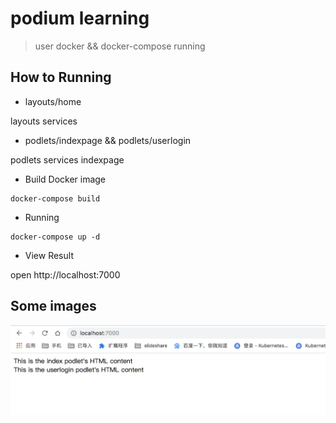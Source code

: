 # podium learning

> user docker && docker-compose running

## How to Running

* layouts/home

layouts services

* podlets/indexpage && podlets/userlogin

podlets services indexpage

* Build  Docker image

```code
docker-compose build
```

* Running

```code
docker-compose up -d
```

* View Result

open  http://localhost:7000

## Some images

![image](./images/WX20190826-104625@2x.png)
